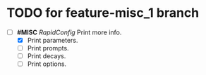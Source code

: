 # TODO for feature-misc_1 branch

- [ ] **#MISC** _RapidConfig_ Print more info.
    - [x] Print parameters.
    - [ ] Print prompts.
    - [ ] Print decays.
    - [ ] Print options.
